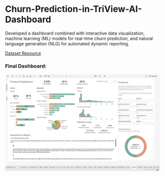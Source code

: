 # Churn-Prediction-in-TriView-AI-Dashboard
Developed a dashboard combined with interactive data visualization, machine learning (ML) models for real-time churn prediction, and natural language generation (NLG) for automated dynamic reporting.

[Dataset Resource](https://www.kaggle.com/datasets/ankitverma2010/ecommerce-customer-churn-analysis-and-prediction/data)


### Final Dashboard:
![image](https://github.com/sarahyhi/Churn-Prediction-in-TriView-AI-Dashboard/blob/main/Dashboard.png)
